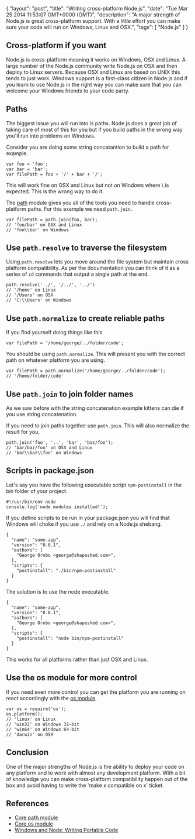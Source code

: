 {
  "layout": "post",
  "title": "Writing cross-platform Node.js",
  "date": "Tue Mar 25 2014 11:53:07 GMT+0000 (GMT)",
  "description": "A major strength of Node.js is great cross-platform support. With a little effort you can make sure your code will run on Windows, Linux and OSX.",
  "tags": [
    "Node.js"
  ]
}

## Cross-platform if you want

Node.js is cross-platform meaning it works on Windows, OSX and Linux. A large number of the Node.js community write Node.js on OSX and then deploy to Linux servers. Because OSX and Linux are based on UNIX this tends to just work. Windows support is a first-class citizen in Node.js and if you learn to use Node.js in the right way you can make sure that you can welcome your Windows friends to your code party.

## Paths

The biggest issue you will run into is paths. Node.js does a great job of taking care of most of this for you but if you build paths in the wrong way you'll run into problems on Windows.

Consider you are doing some string concatantion to build a path for example.

    var foo = 'foo';
    var bar = 'bar';
    var filePath = foo + '/' + bar + '/';

This will work fine on OSX and Linux but not on Windows where \ is expected. This is the wrong way to do it.

The [path][1] module gives you all of the tools you need to handle cross-platform paths. For this example we need `path.join`.

    var filePath = path.join(foo, bar);
    // 'foo/bar' on OSX and Linux
    // 'foo\\bar' on Windows

## Use `path.resolve` to traverse the filesystem

Using `path.resolve` lets you move around the file system but maintain cross platform compatibility. As per the documentation you can think of it as a series of `cd` commands that output a single path at the end.

    path.resolve('../', '/../', '../')
    // '/home' on Linux
    // '/Users' on OSX
    // 'C:\\Users' on Windows

## Use `path.normalize` to create reliable paths

If you find yourself doing things like this

    var filePath = '/home/george/../folder/code';

You should be using `path.normalize`. This will present you with the correct path on whatever platform you are using.

    var filePath = path.normalize('/home/george/../folder/code'); 
    // '/home/folder/code'

## Use `path.join` to join folder names

As we saw before with the string concatenation example kittens can die if you use string concatenation.

If you need to join paths together use `path.join`. This will also normalize the result for you.

    path.join('foo', '..', 'bar', 'baz/foo');
    // 'bar/baz/foo' on OSX and Linux
    // 'bar\\baz\\foo' on Windows

## Scripts in package.json

Let's say you have the following executable script `npm-postinstall` in the bin folder of your project. 

    #!/usr/bin/env node
    console.log('node modules installed!');

If you define scripts to be run in your package.json you will find that Windows will choke if you use `./` and rely on a Node.js shebang.

    {
      "name": "some-app",
      "version": "0.0.1",
      "authors": [
        "George Ornbo <george@shapeshed.com>",
      ],
      "scripts": {
        "postinstall": "./bin/npm-postinstall"
      }
    }

The solution is to use the node executable.

    {
      "name": "some-app",
      "version": "0.0.1",
      "authors": [
        "George Ornbo <george@shapeshed.com>",
      ],
      "scripts": {
        "postinstall": "node bin/npm-postinstall"
      }
    }

This works for all platforms rather than just OSX and Linux.

## Use the os module for more control

If you need even more control you can get the platform you are running on react accordingly with the [os module][3].

    var os = require('os');
    os.platform();
    // 'linux' on Linux
    // 'win32' on Windows 32-bit
    // 'win64' on Windows 64-bit
    // 'darwin' on OSX

## Conclusion

One of the major strengths of Node.js is the ability to deploy your code on any platform and to work with almost any development platform. With a bit of knowledge you can make cross-platform compatibility happen out of the box and avoid having to write the 'make x compatible on x' ticket.

## References

* [Core path module][1]
* [Core os module][3]
* [Windows and Node: Writing Portable Code][2]

[1]: http://nodejs.org/api/path.html
[2]: http://dailyjs.com/2012/05/24/windows-and-node-4/
[3]: http://nodejs.org/api/os.html
